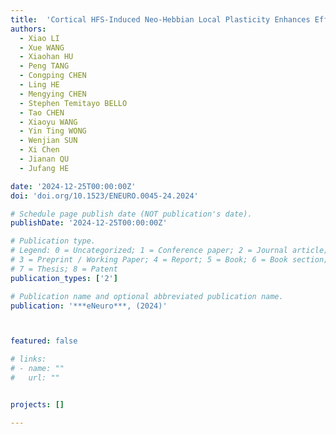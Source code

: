 ```yaml
---
title:  'Cortical HFS-Induced Neo-Hebbian Local Plasticity Enhances Efferent Output Signal and Strengthens Afferent Input Connectivity'
authors:
  - Xiao LI
  - Xue WANG
  - Xiaohan HU
  - Peng TANG
  - Congping CHEN
  - Ling HE
  - Mengying CHEN
  - Stephen Temitayo BELLO
  - Tao CHEN
  - Xiaoyu WANG
  - Yin Ting WONG
  - Wenjian SUN
  - Xi Chen
  - Jianan QU
  - Jufang HE

date: '2024-12-25T00:00:00Z'
doi: 'doi.org/10.1523/ENEURO.0045-24.2024'

# Schedule page publish date (NOT publication's date).
publishDate: '2024-12-25T00:00:00Z'

# Publication type.
# Legend: 0 = Uncategorized; 1 = Conference paper; 2 = Journal article;
# 3 = Preprint / Working Paper; 4 = Report; 5 = Book; 6 = Book section;
# 7 = Thesis; 8 = Patent
publication_types: ['2']

# Publication name and optional abbreviated publication name.
publication: '***eNeuro***, (2024)'



featured: false

# links:
# - name: ""
#   url: ""


projects: []

---
```





